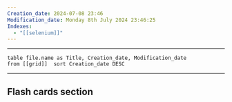 ```yaml
---
Creation_date: 2024-07-08 23:46
Modification_date: Monday 8th July 2024 23:46:25
Indexes:
  - "[[selenium]]"
---
```


----



```dataview
table file.name as Title, Creation_date, Modification_date
from [[grid]]  sort Creation_date DESC
```























---
## Flash cards section
